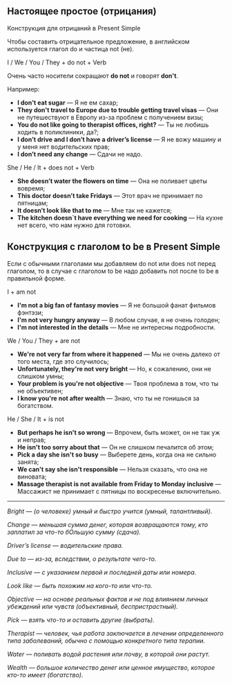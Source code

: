 ## Настоящее простое (отрицания)

Конструкция для отрицаний в Present Simple

Чтобы составить отрицательное предложение, в английском используется глагол do и частица not (не). 

<div class="rule"> I / We / You / They + do not + Verb</div>

Очень часто носители сокращают **do not** и говорят **don't**.

Например:

* **I don't eat sugar** — Я не ем сахар;
* **They don't travel to Europe due to trouble getting travel visas** — Они не путешествуют в Европу из-за проблем с получением визы;
* **You do not like going to therapist offices, right?** — Ты не любишь ходить в поликлиники, да?;
* **I don’t drive and I don’t have a driver’s license** — Я не вожу машину и у меня нет водительских прав;
* **I don’t need any change** — Сдачи не надо.

<div class="rule"> She / He / It + does not + Verb </div>

* **She doesn’t water the flowers on time** — Она не поливает цветы вовремя;
* **This doctor doesn’t take Fridays** — Этот врач не принимает по пятницам;
* **It doesn’t look like that to me** — Мне так не кажется;
* **The kitchen doesn`t have everything we need for cooking** — На кухне нет всего, что нам нужно для готовки.

## Конструкция с глаголом to be в Present Simple

Если с обычными глаголами мы добавляем do not или does not перед глаголом, то в случае с глаголом to be
надо добавить not после to be в правильной форме.

<div class="rule"> I + am not </div>

* **I'm not a big fan of fantasy movies** — Я не большой фанат фильмов фэнтэзи;
* **I'm not very hungry anyway** — В любом случае, я не очень голоден;
* **I'm not interested in the details** — Мне не интересны подробности.

<div class="rule"> We / You / They + are not </div>

* **We're not very far from where it happened** — Мы не очень далеко от того места, где это случилось;
* **Unfortunately, they're not very bright** — Но, к сожалению, они не слишком умны;
* **Your problem is you're not objective** — Твоя проблема в том, что ты не объективен;
* **I know you're not after wealth** — Знаю, что ты не гонишься за богатством.

<div class="rule"> He / She / It + is not </div>

* **But perhaps he isn't so wrong** — Впрочем, быть может, он не так уж и неправ;
* **He isn't too sorry about that** — Он не слишком печалится об этом;
* **Pick a day she isn't so busy** — Выберете день, когда она не сильно занята;
* **We can't say she isn't responsible** — Нельзя сказать, что она не виновата;
* **Massage therapist is not available from Friday to Monday inclusive** — Массажист не принимает с пятницы по воскресенье включительно.

<hr />

*Bright — (о человеке) умный и быстро учится (умный, талантливый).*

*Change — меньшая сумма денег, которая возвращаются тому, кто заплатил за что-то бОльшую сумму (сдача).*

*Driver’s license — водительские права.*

*Due to — из-за, вследствии, о результате чего-то.*

*Inclusive — с указанием первой и последней даты или номера.*

*Look like — быть похожим на кого-то или что-то.*

*Objective — на основе реальных фактов и не под влиянием личных убеждений или чувств (объективный, беспристрастный).*

*Pick — взять что-то и оставить другие (выбрать).*

*Therapist — человек, чья работа заключается в лечении определенного типа заболеваний, обычно с помощью конкретного типа терапии.*

*Water — поливать водой растения или почву, в которой они растут.*

*Wealth — большое количество денег или ценное имущество, которое кто-то имеет (богатство).*















